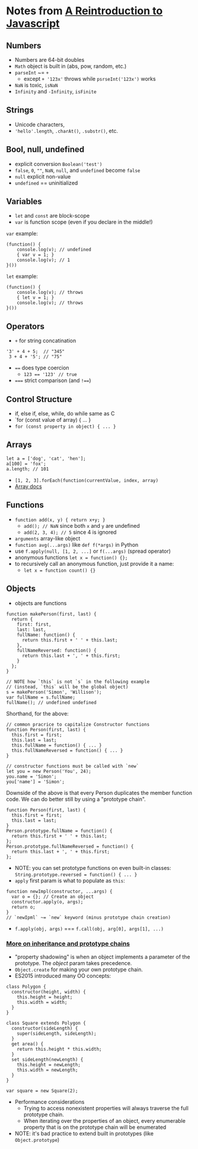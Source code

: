 # Notes from [A Reintroduction to Javascript](https://developer.mozilla.org/en-US/docs/Web/JavaScript/A_re-introduction_to_JavaScript)

## Numbers
- Numbers are 64-bit doubles
- `Math` object is built in (abs, pow, random, etc.)
- `parseInt` ~= `+`
    - except `+ '123x'` throws while `psrseInt('123x')` works
- `NaN` is toxic, `isNaN`
- `Infinity` and `-Infinity`, `isFinite`

## Strings
- Unicode characters,
- `'hello'.length`, `.charAt()`, `.substr()`, etc.

## Bool, null, undefined
- explicit conversion `Boolean('test')`
- `false`, `0`, `""`, `NaN`, `null`, and `undefined` become `false`
- `null` explicit non-value
- `undefined` == uninitialized

## Variables
- `let` and `const` are block-scope
- `var` is function scope (even if you declare in the middle!)

`var` example:
```
(function() {
    console.log(v); // undefined
    { var v = 1; }
    console.log(v); // 1
}())
```
`let` example:
```
(function() {
    console.log(v); // throws
    { let v = 1; }
    console.log(v); // throws
}())
```

## Operators
- `+` for string concatination
```
'3' + 4 + 5;  // "345"
 3 + 4 + '5'; // "75"
```
- `==` does type coercion
    - `123 == '123' // true`
- `===` strict comparison (and `!==`)

## Control Structure
- if, else if, else, while, do while same as C
- `for (const value of array) { ... }
- `for (const property in object) { ... }`

## Arrays
```
let a = ['dog', 'cat', 'hen'];
a[100] = 'fox';
a.length; // 101
```
- `[1, 2, 3].forEach(function(currentValue, index, array)`
- [Array docs](https://developer.mozilla.org/en-US/docs/Web/JavaScript/Reference/Global_Objects/Array)

## Functions
- `function add(x, y) { return x+y; }`
    - `add(); // NaN` since both `x` and `y` are undefined
    - `add(2, 3, 4); // 5` since 4 is ignored
- `arguments` array-like object
- `function avg(...args)` like `def f(*args)` in Python
- use `f.apply(null, [1, 2, ...]` or `f(...args)` (spread operator)
- anonymous functions `let x = function() {};`
- to recursively call an anonymous function, just provide it a name:
    - `let x = function count() {}`

## Objects
- objects are functions
```
function makePerson(first, last) {
  return {
    first: first,
    last: last,
    fullName: function() {
      return this.first + ' ' + this.last;
    },
    fullNameReversed: function() {
      return this.last + ', ' + this.first;
    }
  };
}

// NOTE how `this` is not `s` in the following example
// (instead, `this` will be the global object)
s = makePerson('Simon', 'Willison');
var fullName = s.fullName;
fullName(); // undefined undefined
```

Shorthand, for the above:
```
// common pracrice to capitalize Constructor functions
function Person(first, last) {
  this.first = first;
  this.last = last;
  this.fullName = function() { ... }
  this.fullNameReversed = function() { ... }
}

// constructor functions must be called with `new`
let you = new Person('You', 24);
you.name = 'Simon';
you['name'] = 'Simon';
```

Downside of the above is that every Person duplicates the member function code.
We can do better still by using a "prototype chain".
```
function Person(first, last) {
  this.first = first;
  this.last = last;
}
Person.prototype.fullName = function() {
  return this.first + ' ' + this.last;
};
Person.prototype.fullNameReversed = function() {
  return this.last + ', ' + this.first;
};
```

- NOTE: you can set prototype functions on even built-in classes:
`String.prototype.reversed = function() { ... }`
- `apply` first param is what to populate as `this`:
```
function newImpl(constructor, ...args) {
  var o = {}; // Create an object
  constructor.apply(o, args);
  return o;
}
// `newIpml` ~= `new` keyword (minus prototype chain creation)
```
- `f.apply(obj, args)` === `f.call(obj, arg[0], args[1], ...)`

### [More on inheritance and prototype chains](https://developer.mozilla.org/en-US/docs/Web/JavaScript/Inheritance_and_the_prototype_chain)
- "property shadowing" is when an object implements a parameter of the prototype.
  The _object_ param takes precedence.
- `Object.create` for making your own prototype chain.
- ES2015 introduced many OO concepts:
```
class Polygon {
  constructor(height, width) {
    this.height = height;
    this.width = width;
  }
}

class Square extends Polygon {
  constructor(sideLength) {
    super(sideLength, sideLength);
  }
  get area() {
    return this.height * this.width;
  }
  set sideLength(newLength) {
    this.height = newLength;
    this.width = newLength;
  }
}

var square = new Square(2);
```

- Performance considerations
    - Trying to access nonexistent properties will always traverse the full prototype chain.
    - When iterating over the properties of an object, every enumerable
      property that is on the prototype chain will be enumerated
- NOTE: it's bad practice to extend built in prototypes (like `Object.prototype`)
